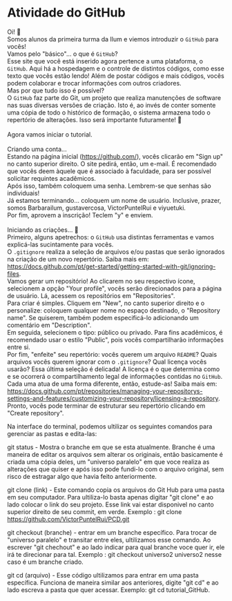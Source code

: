 # Atividade do GitHub

Oi! 👋 
<br> Somos alunos da primeira turma da Ilum e viemos introduzir o `GitHub` para vocês!
<br> Vamos pelo "básico"... o que é `GitHub`?
<br> Esse site que você está inserido agora pertence a uma plataforma, o `GitHub`. Aqui há a hospedagem e o controle de distintos códigos, como esse texto que vocês estão lendo! Além de postar códigos e mais códigos, vocês podem colaborar e trocar informações com outros criadores.
<br> Mas por que tudo isso é possível?
<br> O `GitHub` faz parte do Git, um projeto que realiza manutenções de software nas suas diversas versões de criação. Isto é, ao invés de conter somente uma cópia de todo o histórico de formação, o sistema armazena todo o repertório de alterações. Isso será importante futuramente! 👀 
<br>
<br> Agora vamos iniciar o tutorial.
<br>
<br> Criando uma conta...
<br> Estando na página inicial (https://github.com/), vocês clicarão em "Sign up" no canto superior direito. O site pedirá, então, um e-mail. É recomendado que vocês deem àquele que é associado à faculdade, para ser possível solicitar requintes acadêmicos.
<br> Após isso, também coloquem uma senha. Lembrem-se que senhas são individuais!
<br> Já estamos terminando... coloquem um nome de usuário. Inclusive, prazer, somos Barbarailum, gustavercosa, VictorPuntelRui e viyuetuki.
<br> Por fim, aprovem a inscrição! Teclem "y" e enviem.
<br>
<br> Iniciando as criações... 📎
<br> Primeiro, alguns apetrechos: o `GitHub` usa distintas ferramentas e vamos explicá-las sucintamente para vocês. 
<br> O `.gitignore` realiza a seleção de arquivos e/ou pastas que serão ignorados na criação de um novo repertório. Saiba mais em: https://docs.github.com/pt/get-started/getting-started-with-git/ignoring-files.
<br> Vamos gerar um repositório! Ao clicarem no seu respectivo ícone, selecionem a opção "Your profile", vocês serão direcionados para a página de usuário. Lá, acessem os repositórios em "Repositories".
<br> Para criar é simples. Cliquem em "New", no canto superior direito e o personalize: coloquem qualquer nome no espaço destinado, o "Repository name". Se quiserem, também podem especificá-lo adicionando um comentário em "Description".
<br> Em seguida, selecionem o tipo: público ou privado. Para fins acadêmicos, é recomendado usar o estilo "Public", pois vocês compartilharão informações entre si.
<br> Por fim, "enfeite" seu repertório: vocês querem um arquivo `README`? Quais arquivos vocês querem ignorar com o `.gitignore`? Qual licença vocês usarão? Essa última seleção é delicada! A licença é o que determina como e se ocorrerá o compartilhamento legal de informações contidas no `GitHub`. Cada uma atua de uma forma diferente, então, estude-as! Saiba mais em: https://docs.github.com/pt/repositories/managing-your-repositorys-settings-and-features/customizing-your-repository/licensing-a-repository.
<br> Pronto, vocês pode terminar de estruturar seu repertório clicando em "Create repository".

Na interface do terminal, podemos ultilizar os seguintes comandos para gerenciar as pastas e edita-las:

git status - Mostra o branche em que se esta atualmente. Branche é uma maneira de editar os arquivos sem alterar os originais, então basicamente é criada uma cópia deles, um "universo paralelo" em que voce realiza as alterações que quiser e após isso pode fundi-lo com o arquivo original, sem risco de estragar algo que havia feito anteriormente.

git clone (link) - Este comando copia os arquivos do Git Hub para uma pasta em seu computador. Para ultiliza-lo basta apenas digitar "git clone" e ao lado colocar o link do seu projeto. Esse link vai estar disponivel no canto superior direito de seu commit, em verde.
Exemplo : git clone https://github.com/VictorPuntelRui/PCD.git

git checkout (branche) - entrar em um branche específico. 
Para trocar de "universo paralelo" e transitar entre eles, ultilizamos esse comando. Ao escrever "git chechout" e ao lado indicar para qual branche voce quer ir, ele irá te direcionar para tal.
Exemplo : git checkout universo2
universo2 nesse caso é um branche criado.

git cd (arquivo) - Esse código ultilizamos para entrar em uma pasta específica. Funciona de maneira similar aos anteriores, digite "git cd" e ao lado escreva  a pasta que quer acessar.
Exemplo: git cd tutorial_GitHub.
